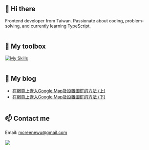 ## 👋 Hi there

Frontend developer from Taiwan. Passionate about coding, problem-solving, and currently learning TypeScript.<br><br>

## 🧰 My toolbox
[![My Skills](https://skillicons.dev/icons?i=html,css,sass,jquery,bootstrap,js,vue,vite,vuetify,pinia,nuxtjs,git,gitlab,github,npm,pnpm,vscode)](https://skillicons.dev)<br><br>

## 📃 My blog
- [在網頁上嵌入Google Map及設置圖釘的方法 (上)](https://ithelp.ithome.com.tw/articles/10341713)<br>
- [在網頁上嵌入Google Map及設置圖釘的方法 (下)](https://ithelp.ithome.com.tw/articles/10341714)
<br><br>

## 📫 Contact me
Email: moreenewu@gmail.com
<br><br>
![](https://komarev.com/ghpvc/?username=Moreene&color=lightgrey)
